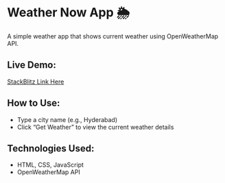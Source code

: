 # Weather Now App 🌦️

A simple weather app that shows current weather using OpenWeatherMap API.

## Live Demo:
[StackBlitz Link Here](https://stackblitz.com/edit/your-weather-now-app)

## How to Use:
- Type a city name (e.g., Hyderabad)
- Click “Get Weather” to view the current weather details

## Technologies Used:
- HTML, CSS, JavaScript
- OpenWeatherMap API
